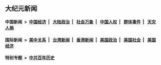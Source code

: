 ## 大纪元新闻

#### 中国新闻 &nbsp;>&nbsp; [中国经济](indexes/ncid283/README.md?05280845) &nbsp;| &nbsp; [大陆政治](indexes/ncid277/README.md?05280845) &nbsp;| &nbsp; [社会万象](indexes/ncid282/README.md?05280845) &nbsp;| &nbsp; [中国人权](indexes/ncid278/README.md?05280845) &nbsp;| &nbsp; [群体事件](indexes/ncid279/README.md?05280845) &nbsp;| &nbsp; [天灾人祸](indexes/ncid280/README.md?05280845)

#### 国际新闻 &nbsp;>&nbsp; [美中关系](indexes/nf1412576/README.md?05280845) &nbsp;| &nbsp; [台湾新闻](indexes/ncid1349361/README.md?05280845) &nbsp;| &nbsp; [香港新闻](indexes/ncid1349362/README.md?05280845) &nbsp;| &nbsp; [美国政治](indexes/ncid1078159/README.md?05280845) &nbsp;| &nbsp; [美国社会](indexes/ncid1078160/README.md?05280845) &nbsp;| &nbsp; [美国经济](indexes/ncid1078158/README.md?05280845)

#### 特别专题 &nbsp;>&nbsp; [中共百年历史](https://github.com/epoch-news/epoch-special/blob/master/README.md?05280845)  
